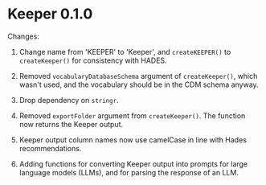 Keeper 0.1.0
============

Changes:

1. Change name from 'KEEPER' to 'Keeper', and `createKEEPER()` to `createKeeper()` for consistency with HADES.

2. Removed `vocabularyDatabaseSchema` argument of `createKeeper()`, which wasn't used, and the vocabulary should be in the CDM schema anyway.

3. Drop dependency on `stringr`.

4. Removed `exportFolder` argument from `createKeeper()`. The function now returns the Keeper output.

5. Keeper output column names now use camelCase in line with Hades recommendations.

6. Adding functions for converting Keeper output into prompts for large language models (LLMs), and for parsing the response of an LLM.
